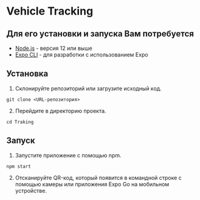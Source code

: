 # Vehicle Tracking

## Для его установки и запуска Вам потребуется

- [Node.js](https://nodejs.org) - версия 12 или выше
- [Expo CLI](https://docs.expo.io/get-started/installation/) - для разработки с использованием Expo

## Установка

1. Склонируйте репозиторий или загрузите исходный код.

```shell
git clone <URL-репозитория>
```

2. Перейдите в директорию проекта.

```shell
cd Traking
```

## Запуск

1. Запустите приложение с помощью npm.

```shell
npm start
```

2. Отсканируйте QR-код, который появится в командной строке с помощью камеры или приложения Expo Go на мобильном устройстве.
